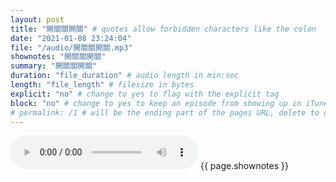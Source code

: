 ```yaml
---
layout: post
title: "開關關開關" # quotes allow forbidden characters like the colon
date: "2021-01-08 23:24:04"
file: "/audio/開關關開關.mp3"
shownotes: "開關關開關"
summary: "開關關開關"
duration: "file_duration" # audio length in min:sec
length: "file_length" # filesize in bytes
explicit: "no" # change to yes to flag with the explicit tag
block: "no" # change to yes to keep an episode from showing up in iTunes
# permalink: /1 # will be the ending part of the pages URL, delete to default to the title
---
```


<audio controls>
<source src="{{site.url}}{{site.baseurl}}{{ page.file }}" type="audio/x-mp3">
Your browser does not support the audio element.
</audio>
{{ page.shownotes }}
